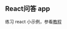 React问答 app
------------

练习 react 小示例，参看[教程](http://www.tudou.com/listplay/ah20h1-t4V4/B7lmOB06IJY.html)
